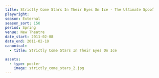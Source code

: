 ```yaml
---
title: Strictly Come Stars In Their Eyes On Ice - The Ultimate Spoof
playwright:
season: External
season_sort: 150
period: Spring
venue: New Theatre
date_start: 2011-02-08
date_end: 2011-02-10
canonical:
  - title: Strictly Come Stars In Their Eyes On Ice

assets:
  - type: poster
    image: strictly_come_stars_2.jpg
---
```


